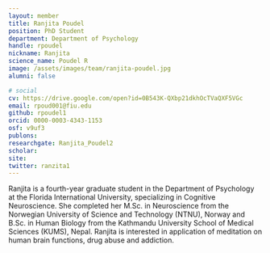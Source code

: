 ```yaml
---
layout: member
title: Ranjita Poudel
position: PhD Student
department: Department of Psychology
handle: rpoudel
nickname: Ranjita
science_name: Poudel R
image: /assets/images/team/ranjita-poudel.jpg
alumni: false

# social
cv: https://drive.google.com/open?id=0B543K-QXbp21dkhOcTVaQXF5VGc
email: rpoud001@fiu.edu
github: rpoudel1
orcid: 0000-0003-4343-1153
osf: v9uf3
publons:
researchgate: Ranjita_Poudel2
scholar:
site:
twitter: ranzita1
---
```


Ranjita is a fourth-year graduate student in the Department of Psychology at the Florida International University, specializing in Cognitive Neuroscience. She completed her M.Sc. in Neuroscience from the Norwegian University of Science and Technology (NTNU), Norway and B.Sc. in Human Biology from the Kathmandu University School of Medical Sciences (KUMS), Nepal. Ranjita is interested in application of meditation on human brain functions, drug abuse and addiction.
